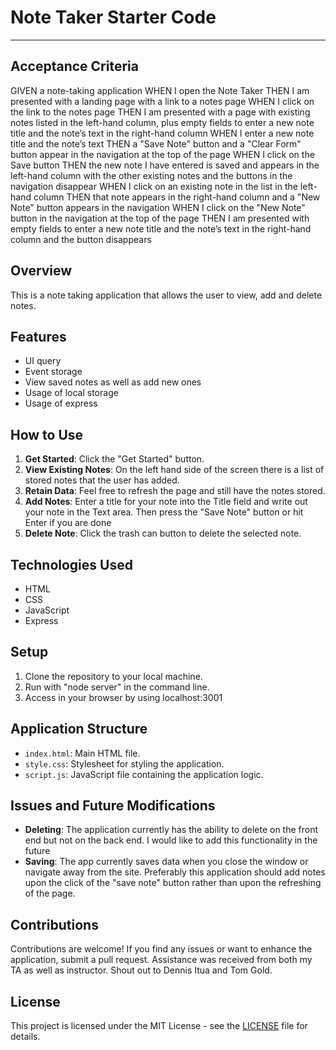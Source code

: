 # Note Taker Starter Code
_________________________________

## Acceptance Criteria

GIVEN a note-taking application
WHEN I open the Note Taker
THEN I am presented with a landing page with a link to a notes page
WHEN I click on the link to the notes page
THEN I am presented with a page with existing notes listed in the left-hand column, plus empty fields to enter a new note title and the note’s text in the right-hand column
WHEN I enter a new note title and the note’s text
THEN a "Save Note" button and a "Clear Form" button appear in the navigation at the top of the page
WHEN I click on the Save button
THEN the new note I have entered is saved and appears in the left-hand column with the other existing notes and the buttons in the navigation disappear
WHEN I click on an existing note in the list in the left-hand column
THEN that note appears in the right-hand column and a "New Note" button appears in the navigation
WHEN I click on the "New Note" button in the navigation at the top of the page
THEN I am presented with empty fields to enter a new note title and the note’s text in the right-hand column and the button disappears


## Overview

This is a note taking application that allows the user to view, add and delete notes.

## Features

- UI query 
- Event storage 
- View saved notes as well as add new ones
- Usage of local storage
- Usage of express

## How to Use

1. **Get Started**: Click the "Get Started" button.
2. **View Existing Notes**: On the left hand side of the screen there is a list of stored notes that the user has added. 
3. **Retain Data**: Feel free to refresh the page and still have the notes stored. 
4.  **Add Notes**: Enter a title for your note into the Title field and write out your note in the Text area. Then press the "Save Note" button or hit Enter if you are done
5. **Delete Note**: Click the trash can button to delete the selected note. 

## Technologies Used

- HTML
- CSS
- JavaScript
- Express

## Setup

1. Clone the repository to your local machine.
2. Run with "node server" in the command line.
3. Access in your browser by using localhost:3001

## Application Structure

- `index.html`: Main HTML file.
- `style.css`: Stylesheet for styling the application.
- `script.js`: JavaScript file containing the application logic.

## Issues and Future Modifications
- **Deleting**: The application currently has the ability to delete on the front end but not on the back end. I would like to add this functionality in the future
- **Saving**:  The app currently saves data when you close the window or navigate away from the site. Preferably this application should add notes upon the click of the "save note" button rather than upon the refreshing of the page. 


## Contributions

Contributions are welcome! If you find any issues or want to enhance the application, submit a pull request. Assistance was received from both my TA as well as instructor. Shout out to Dennis Itua and Tom Gold. 


## License

This project is licensed under the MIT License - see the [LICENSE](LICENSE) file for details.
